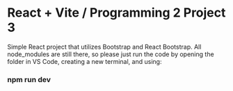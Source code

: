 # React + Vite / Programming 2 Project 3

Simple React project that utilizes Bootstrap and React Bootstrap. All node_modules are still there, so please just run the code by opening the folder in VS Code, creating a new terminal, and using:

### npm run dev
